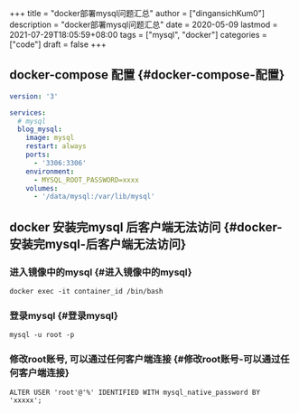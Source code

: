 +++
title = "docker部署mysql问题汇总"
author = ["dingansichKum0"]
description = "docker部署mysql问题汇总"
date = 2020-05-09
lastmod = 2021-07-29T18:05:59+08:00
tags = ["mysql", "docker"]
categories = ["code"]
draft = false
+++

## docker-compose 配置 {#docker-compose-配置}

```yaml
version: '3'

services:
  # mysql
  blog_mysql:
    image: mysql
    restart: always
    ports:
      - '3306:3306'
    environment:
      - MYSQL_ROOT_PASSWORD=xxxx
    volumes:
      - '/data/mysql:/var/lib/mysql'
```


## docker 安装完mysql 后客户端无法访问 {#docker-安装完mysql-后客户端无法访问}


### 进入镜像中的mysql {#进入镜像中的mysql}

```shell
docker exec -it container_id /bin/bash
```


### 登录mysql {#登录mysql}

```shell
mysql -u root -p
```


### 修改root账号, 可以通过任何客户端连接 {#修改root账号-可以通过任何客户端连接}

```shell
ALTER USER 'root'@'%' IDENTIFIED WITH mysql_native_password BY 'xxxxx';
```
